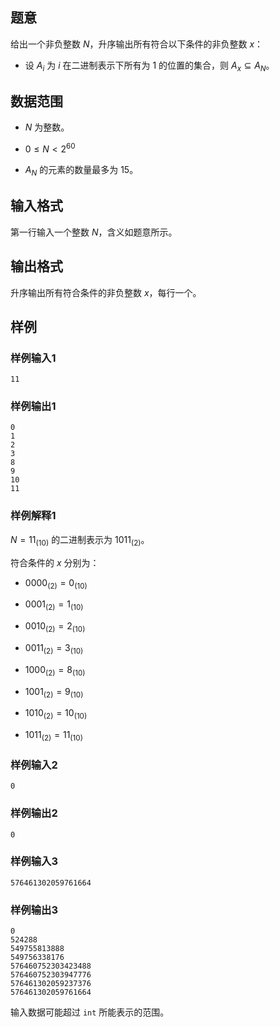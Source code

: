 ## 题意

给出一个非负整数 $N$，升序输出所有符合以下条件的非负整数 $x$：

- 设 $A_i$ 为 $i$ 在二进制表示下所有为 $1$ 的位置的集合，则 $A_x \subseteq A_N$。

## 数据范围

- $N$ 为整数。

- $0 \leq N < 2^{60}$

- $A_N$ 的元素的数量最多为 $15$。

## 输入格式

第一行输入一个整数 $N$，含义如题意所示。

## 输出格式

升序输出所有符合条件的非负整数 $x$，每行一个。

## 样例

### 样例输入1

```
11
```

### 样例输出1

```
0
1
2
3
8
9
10
11
```

### 样例解释1

$N=11_{(10)}$ 的二进制表示为 $1011_{(2)}$。

符合条件的 $x$ 分别为：

- $0000_{(2)}=0_{(10)}$

- $0001_{(2)}=1_{(10)}$

- $0010_{(2)}=2_{(10)}$

- $0011_{(2)}=3_{(10)}$

- $1000_{(2)}=8_{(10)}$

- $1001_{(2)}=9_{(10)}$

- $1010_{(2)}=10_{(10)}$

- $1011_{(2)}=11_{(10)}$

### 样例输入2

```
0
```

### 样例输出2

```
0
```

### 样例输入3

```
576461302059761664
```

### 样例输出3

```
0
524288
549755813888
549756338176
576460752303423488
576460752303947776
576461302059237376
576461302059761664
```

输入数据可能超过 `int` 所能表示的范围。
